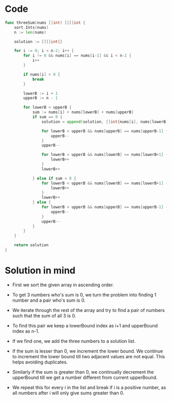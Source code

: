 Code
====

```go
func threeSum(nums []int) [][]int {
	sort.Ints(nums)
	n := len(nums)

	solution := [][]int{}

	for i := 0; i < n-2; i++ {
		for i != 0 && nums[i] == nums[i-1] && i < n-2 {
			i++
		}

		if nums[i] > 0 {
			break
		}

		lowerB := i + 1
		upperB := n - 1

		for lowerB < upperB {
			sum := nums[i] + nums[lowerB] + nums[upperB]
			if sum == 0 {
				solution = append(solution, []int{nums[i], nums[lowerB], nums[upperB]})

				for lowerB < upperB && nums[upperB] == nums[upperB-1] {
					upperB--
				}
				upperB--

				for lowerB < upperB && nums[lowerB] == nums[lowerB+1] {
					lowerB++
				}
				lowerB++

			} else if sum < 0 {
				for lowerB < upperB && nums[lowerB] == nums[lowerB+1] {
					lowerB++
				}
				lowerB++
			} else {
				for lowerB < upperB && nums[upperB] == nums[upperB-1] {
					upperB--
				}
				upperB--
			}
		}
	}

	return solution
}
```

Solution in mind
================

-	First we sort the given array in ascending order.

-	To get 3 numbers who's sum is 0, we turn the problem into finding 1 number and a pair who's sum is 0.

-	We iterate through the rest of the array and try to find a pair of numbers such that the sum of all 3 is 0.

-	To find this pair we keep a lowerBound index as i+1 and upperBound index as n-1.

-	If we find one, we add the three numbers to a solution list.

-	If the sum is lesser than 0, we increment the lower bound. We continue to increment the lower bound till two adjacent values are not equal. This helps avoiding duplicates.

-	Similarly if the sum is greater than 0, we continually decrement the upperBound till we get a number different from current upperBound.

-	We repeat this for every i in the list and break if i is a positive number, as all numbers after i will only give sums greater than 0.
